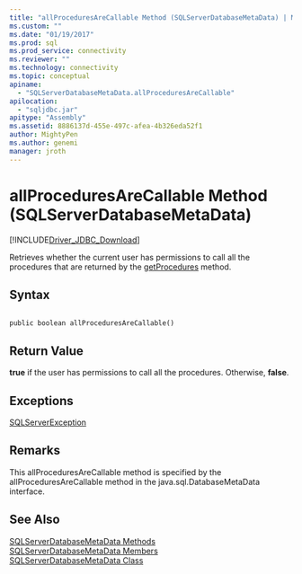 ```yaml
---
title: "allProceduresAreCallable Method (SQLServerDatabaseMetaData) | Microsoft Docs"
ms.custom: ""
ms.date: "01/19/2017"
ms.prod: sql
ms.prod_service: connectivity
ms.reviewer: ""
ms.technology: connectivity
ms.topic: conceptual
apiname: 
  - "SQLServerDatabaseMetaData.allProceduresAreCallable"
apilocation: 
  - "sqljdbc.jar"
apitype: "Assembly"
ms.assetid: 8886137d-455e-497c-afea-4b326eda52f1
author: MightyPen
ms.author: genemi
manager: jroth
---
```

# allProceduresAreCallable Method (SQLServerDatabaseMetaData)
[!INCLUDE[Driver_JDBC_Download](../../../includes/driver_jdbc_download.md)]

  Retrieves whether the current user has permissions to call all the procedures that are returned by the [getProcedures](../../../connect/jdbc/reference/getprocedures-method-sqlserverdatabasemetadata.md) method.  
  
## Syntax  
  
```  
  
public boolean allProceduresAreCallable()  
```  
  
## Return Value  
 **true** if the user has permissions to call all the procedures. Otherwise, **false**.  
  
## Exceptions  
 [SQLServerException](../../../connect/jdbc/reference/sqlserverexception-class.md)  
  
## Remarks  
 This allProceduresAreCallable method is specified by the allProceduresAreCallable method in the java.sql.DatabaseMetaData interface.  
  
## See Also  
 [SQLServerDatabaseMetaData Methods](../../../connect/jdbc/reference/sqlserverdatabasemetadata-methods.md)   
 [SQLServerDatabaseMetaData Members](../../../connect/jdbc/reference/sqlserverdatabasemetadata-members.md)   
 [SQLServerDatabaseMetaData Class](../../../connect/jdbc/reference/sqlserverdatabasemetadata-class.md)  
  
  
